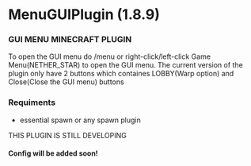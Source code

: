 # MenuGUIPlugin (1.8.9)
### GUI MENU MINECRAFT PLUGIN
To open the GUI menu do /menu or right-click/left-click Game Menu(NETHER_STAR) to open the GUI menu.
The current version of the plugin only have 2 buttons which containes LOBBY(Warp option) and Close(Close the GUI menu) buttons


### Requiments
- essential spawn or any spawn plugin

THIS PLUGIN IS STILL DEVELOPING 
#### Config will be added soon!
